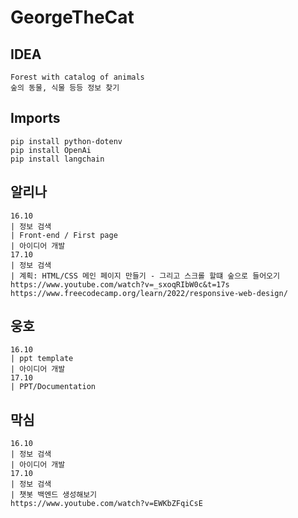 # GeorgeTheCat

## IDEA
    Forest with catalog of animals
    숲의 동물, 식물 등등 정보 찾기

## Imports
    pip install python-dotenv
    pip install OpenAi
    pip install langchain

## 알리나
    16.10
    | 정보 검색
    | Front-end / First page
    | 아이디어 개발
    17.10
    | 정보 검색
    | 계획: HTML/CSS 메인 페이지 만들기 - 그리고 스크롤 할떄 숲으로 들어오기
    https://www.youtube.com/watch?v=_sxoqRIbW0c&t=17s
    https://www.freecodecamp.org/learn/2022/responsive-web-design/

## 웅호
    16.10
    | ppt template
    | 아이디어 개발
    17.10
    | PPT/Documentation

## 막심
    16.10
    | 정보 검색
    | 아이디어 개발
    17.10
    | 정보 검색
    | 챗봇 백엔드 생성해보기 
    https://www.youtube.com/watch?v=EWKbZFqiCsE